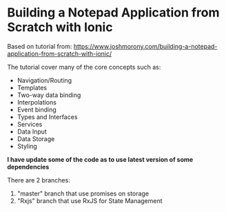 <h1>Building a Notepad Application from Scratch with Ionic</h1>

Based on tutorial from:
https://www.joshmorony.com/building-a-notepad-application-from-scratch-with-ionic/

The tutorial cover many of the core concepts such as:

<ul>
<li>Navigation/Routing</li>
<li>Templates</li>
<li>Two-way data binding</li>
<li>Interpolations</li>
<li>Event binding</li>
<li>Types and Interfaces</li>
<li>Services</li>
<li>Data Input</li>
<li>Data Storage</li>
<li>Styling</li>
</ul>

<strong>I have update some of the code as to use latest version of some dependencies</strong> 

There are 2 branches:
<ol>
<li>"master" branch that use promises on storage</li>
<li>"Rxjs" branch that use RxJS for State Management</li>
</ol>
